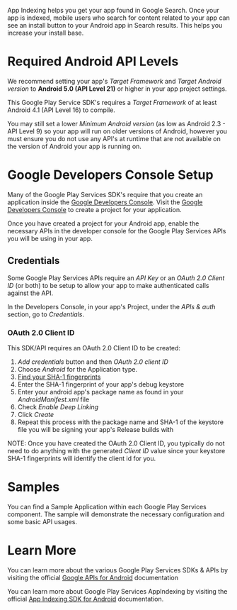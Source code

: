 App Indexing helps you get your app found in Google Search. Once your app is indexed, mobile users who search for content related to your app can see an install button to your Android app in Search results. This helps you increase your install base.



Required Android API Levels
===========================

We recommend setting your app's *Target Framework* and *Target Android version* to **Android 5.0 (API Level 21)** or higher in your app project settings.

This Google Play Service SDK's requires a *Target Framework* of at least Android 4.1 (API Level 16) to compile.

You may still set a lower *Minimum Android version* (as low as Android 2.3 - API Level 9) so your app will run on older versions of Android, however you must ensure you do not use any API's at runtime that are not available on the version of Android your app is running on.



Google Developers Console Setup
=================================

Many of the Google Play Services SDK's require that you create an application inside the [Google Developers Console][1].  Visit the [Google Developers Console][1] to create a project for your application.

Once you have created a project for your Android app, enable the necessary APIs in the developer console for the Google Play Services APIs you will be using in your app.





Credentials
-----------

Some Google Play Services APIs require an *API Key* or an *OAuth 2.0 Client ID* (or both) to be setup to allow your app to make authenticated calls against the API.

In the Developers Console, in your app's Project, under the *APIs & auth* section, go to *Credentials*.





### OAuth 2.0 Client ID

This SDK/API requires an OAuth 2.0 Client ID to be created:

  1. *Add credentials* button and then *OAuth 2.0 client ID*
  2. Choose *Android* for the Application type.
  3. [Find your SHA-1 fingerprints][2]
  4. Enter the SHA-1 fingerprint of your app's debug keystore
  5. Enter your android app's package name as found in your *AndroidManifest.xml* file
  6. Check *Enable Deep Linking*
  7. Click *Create*
  8. Repeat this process with the package name and SHA-1 of the keystore file you will be signing your app's Release builds with

NOTE: Once you have created the OAuth 2.0 Client ID, you typically do not need to do anything with the generated *Client ID* value since your keystore SHA-1 fingerprints will identify the client id for you.




Samples
=======

You can find a Sample Application within each Google Play Services component.  The sample will demonstrate the necessary configuration and some basic API usages.






Learn More
==========

You can learn more about the various Google Play Services SDKs & APIs by visiting the official [Google APIs for Android][3] documentation


You can learn more about Google Play Services AppIndexing by visiting the official [App Indexing SDK for Android](https://developers.google.com/app-indexing/) documentation.



[1]: https://console.developers.google.com/ "Google Developers Console"
[2]: https://developer.xamarin.com/guides/android/deployment,_testing,_and_metrics/MD5_SHA1/ "Finding your SHA-1 Fingerprints"
[3]: https://developers.google.com/android/ "Google APIs for Android"


